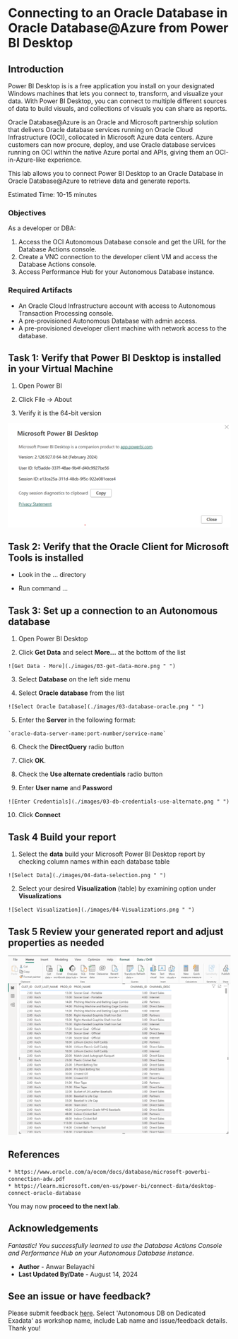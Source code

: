# Connecting to an Oracle Database in Oracle Database@Azure from Power BI Desktop

## Introduction
Power BI Desktop is is a free application you install on your designated Windows machines that lets you connect to, transform, and visualize your data. With Power BI Desktop, you can connect to multiple different sources of data to build visuals, and collections of visuals you can share as reports.

Oracle Database@Azure is an Oracle and Microsoft partnership solution that delivers Oracle database services running on Oracle Cloud Infrastructure (OCI), collocated in Microsoft Azure data centers. Azure customers can now procure, deploy, and use Oracle database services running on OCI within the native Azure portal and APIs, giving them an OCI-in-Azure-like experience. 

This lab allows you to connect Power BI Desktop to an Oracle Database in Oracle Database@Azure to retrieve data and generate reports.

Estimated Time: 10-15 minutes

### Objectives

As a developer or DBA:

1. Access the OCI Autonomous Database console and get the URL for the Database Actions console.
2. Create a VNC connection to the developer client VM and access the Database Actions console.
3. Access Performance Hub for your Autonomous Database instance.

### Required Artifacts
- An Oracle Cloud Infrastructure account with access to Autonomous Transaction Processing console.
- A pre-provisioned Autonomous Database with admin access.
- A pre-provisioned developer client machine with network access to the database.

## Task 1: Verify that Power BI Desktop is installed in your Virtual Machine

1. Open Power BI

2. Click File -> About

3. Verify it is the 64-bit version

  ![About Power BI Desktop](./images/01-PowerBI-version.png " ")

## Task 2: Verify that the Oracle Client for Microsoft Tools is installed

- Look in the ... directory

- Run command ...

## Task 3: Set up a connection to an Autonomous database

  1. Open Power BI Desktop

  2. Click **Get Data** and select **More...** at the bottom of the list

    ![Get Data - More](./images/03-get-data-more.png " ")

  3. Select **Database** on the left side menu

  4. Select **Oracle database** from the list

    ![Select Oracle Database](./images/03-database-oracle.png " ")

  5. Enter the **Server** in the following format:

    `oracle-data-server-name:port-number/service-name`

  6. Check the **DirectQuery** radio button
    
  7. Click **OK**.

  8. Check the **Use alternate credentials** radio button

  9. Enter **User name** and **Password**

    ![Enter Credentials](./images/03-db-credentials-use-alternate.png " ")

  10. Click **Connect**

## Task 4 Build your report

  1. Select the **data** build your Microsoft Power BI Desktop report by checking column names within each database table

    ![Select Data](./images/04-data-selection.png " ")

  2. Select your desired **Visualization** (table) by examining option under **Visualizations** 

    ![Select Visualization](./images/04-Visualizations.png " ")

## Task 5 Review your generated report and adjust properties as needed

  ![Report Genererated](./images/05-report-generated.png " ")


## References

    * https://www.oracle.com/a/ocom/docs/database/microsoft-powerbi-connection-adw.pdf
    * https://learn.microsoft.com/en-us/power-bi/connect-data/desktop-connect-oracle-database

You may now **proceed to the next lab**.

## Acknowledgements

*Fantastic! You successfully learned to use the Database Actions Console and Performance Hub on your Autonomous Database instance.*

- **Author** - Anwar Belayachi
- **Last Updated By/Date** - August 14, 2024


## See an issue or have feedback?  
Please submit feedback [here](https://apexapps.oracle.com/pls/apex/f?p=133:1:::::P1_FEEDBACK:1).   Select 'Autonomous DB on Dedicated Exadata' as workshop name, include Lab name and issue/feedback details. Thank you!

